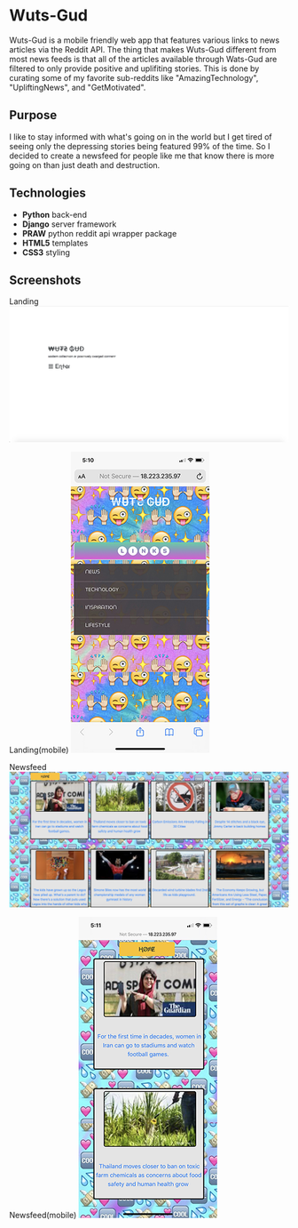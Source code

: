 # Wuts-Gud
Wuts-Gud is a mobile friendly web app that features various links to news articles via the Reddit API. The thing that makes Wuts-Gud different from most news feeds is that all of the articles available through Wats-Gud are filtered to only provide positive and uplifiting stories. This is done by curating some of my favorite sub-reddits like "AmazingTechnology", "UpliftingNews", and "GetMotivated".
## Purpose
I like to stay informed with what's going on in the world but I get tired of seeing only the depressing stories being featured 99% of the time. So I decided to create a newsfeed for people like me that know there is more going on than just death and destruction.
## Technologies
- **Python** back-end
- **Django** server framework
- **PRAW** python reddit api wrapper package
- **HTML5** templates
- **CSS3** styling
## Screenshots
Landing
<img src="./resources/landing.png" alt="Wats-Gud landing page" />

Landing(mobile)
<img src="./resources/landing-mobile.jpg" width="250" alt="Wats-Gud mobile landing page" />

Newsfeed
<img src="./resources/news.png" alt="Wats-Gud newsfeed" />

Newsfeed(mobile)
<img src="./resources/news-mobile.jpg" width="250" alt="Wats-Gud mobile newsfeed" />